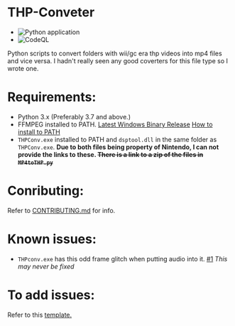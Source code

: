 # THP-Conveter
* ![Python application](https://github.com/Lord-Giganticus/THP-Conveter/workflows/Python%20application/badge.svg)
* ![CodeQL](https://github.com/Lord-Giganticus/THP-Conveter/workflows/CodeQL/badge.svg)

Python scripts to convert folders with wii/gc era thp videos into mp4 files and vice versa.
I hadn't really seen any good coverters for this file type so I wrote one.

# Requirements:
- Python 3.x (Preferably 3.7 and above.)
- FFMPEG installed to PATH. [Latest Windows Binary Release](https://github.com/GyanD/codexffmpeg/releases) [How to install to PATH](https://blog.gregzaal.com/how-to-install-ffmpeg-on-windows/)
- `THPConv.exe` installed to PATH and `dsptool.dll` in the same folder as `THPConv.exe`. **Due to both files being property of Nintendo, I can not provide the links to these. ~~There is a link to a zip of the files in `MP4toTHP.py`~~**

# Conributing:
Refer to [CONTRIBUTING.md](https://github.com/Lord-Giganticus/THP-Conveter/blob/master/CONTRIBUTING.md) for info.

# Known issues:
- `THPconv.exe` has this odd frame glitch when putting audio into it. [#1](https://github.com/Lord-Giganticus/THP-Conveter/issues/1)
*This may never be fixed*

# To add issues:
Refer to this [template.](https://github.com/Lord-Giganticus/THP-Conveter/blob/master/.github/ISSUE_TEMPLATE/bug_report.md)
